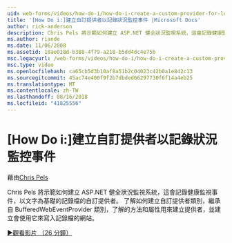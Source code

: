 ```yaml
---
uid: web-forms/videos/how-do-i/how-do-i-create-a-custom-provider-for-logging-health-monitoring-events
title: '[How Do i:]建立自訂提供者以記錄狀況監控事件 |Microsoft Docs'
author: rick-anderson
description: Chris Pels 將示範如何建立 ASP.NET 健全狀況監視系統，這會記錄健康監視事件，以文字為基礎的記錄檔的自訂提供者。 Le...
ms.author: riande
ms.date: 11/06/2008
ms.assetid: 18ae018d-b388-4f79-a218-b5dd4dc4e75b
msc.legacyurl: /web-forms/videos/how-do-i/how-do-i-create-a-custom-provider-for-logging-health-monitoring-events
msc.type: video
ms.openlocfilehash: ca65cb5d3b10af8a51b2c04023c42b0a1e842c13
ms.sourcegitcommit: 45ac74e400f9f2b7dbded66297730f6f14a4eb25
ms.translationtype: MT
ms.contentlocale: zh-TW
ms.lasthandoff: 08/16/2018
ms.locfileid: "41825556"
---
```

<a name="how-do-i-create-a-custom-provider-for-logging-health-monitoring-events"></a>[How Do i:]建立自訂提供者以記錄狀況監控事件
====================
藉由[Chris Pels](https://twitter.com/chrispels)

Chris Pels 將示範如何建立 ASP.NET 健全狀況監視系統，這會記錄健康監視事件，以文字為基礎的記錄檔的自訂提供者。 了解如何建立自訂提供者類別，繼承自 BufferedWebEventProvider 類別，了解的方法和屬性用來建立提供者，並建立會使用它來寫入記錄檔的網站。

[&#9654;觀看影片 （26 分鐘）](https://channel9.msdn.com/Blogs/ASP-NET-Site-Videos/how-do-i-create-a-custom-provider-for-logging-health-monitoring-events)
